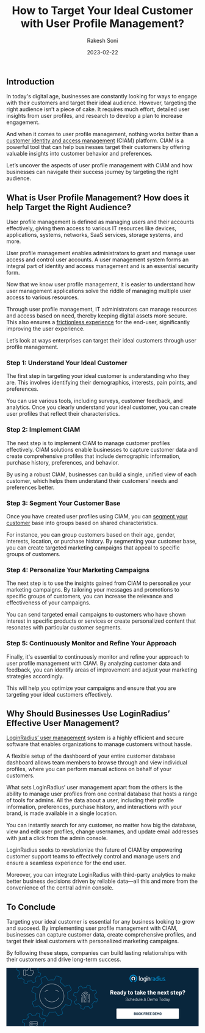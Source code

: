 ﻿---
title: "How to Target Your Ideal Customer with User Profile Management?"
date: "2023-02-22"
coverImage: "profile-mangemnt.jpg"
category: ["user experience", "ciam", "user management"]
author: "Rakesh Soni"
description: "Targeting the right audience isn’t a piece of cake. It requires much effort, detailed user insights from user profiles, and research to develop a plan to increase engagement. This blog uncovers the aspects of user profile management with CIAM and how businesses can navigate their success journey by targeting the right audience."
metadescription: "User profile management unlocks the doors to engage more users and help create fruitful marketing campaigns. Read this insightful post to know more."
metatitle: "How to Find Your Ideal Customer With User Profile Management"
---

## Introduction

In today's digital age, businesses are constantly looking for ways to engage with their customers and target their ideal audience. However, targeting the right audience isn’t a piece of cake. It requires much effort, detailed user insights from user profiles, and research to develop a plan to increase engagement. 

And when it comes to user profile management, nothing  works better than a [customer identity and access management](https://blog.loginradius.com/identity/customer-identity-and-access-management/) (CIAM) platform. CIAM is a powerful tool that can help businesses target their customers by offering valuable insights into customer behavior and preferences. 

Let’s uncover the aspects of user profile management with CIAM and how businesses can navigate their success journey by targeting the right audience. 


## What is User Profile Management? How does it help Target the Right Audience? 

User profile management is defined as managing users and their accounts effectively, giving them access to various IT resources like devices, applications, systems, networks, SaaS services, storage systems, and more.

User profile management enables administrators to grant and manage user access and control user accounts. A user management system forms an integral part of identity and access management and is an essential security form.

Now that we know user profile management, it is easier to understand how user management applications solve the riddle of managing multiple user access to various resources.

Through user profile management, IT administrators can manage resources and access based on need, thereby keeping digital assets more secure. This also ensures a [frictionless experience](https://blog.loginradius.com/growth/4-tips-secure-frictionless-ux/) for the end-user, significantly improving the user experience.

Let’s look at ways enterprises can target their ideal customers through user profile management.


### Step 1: Understand Your Ideal Customer

The first step in targeting your ideal customer is understanding who they are. This involves identifying their demographics, interests, pain points, and preferences. 

You can use various tools, including surveys, customer feedback, and analytics. Once you clearly understand your ideal customer, you can create user profiles that reflect their characteristics.


### Step 2: Implement CIAM

The next step is to implement CIAM to manage customer profiles effectively. CIAM solutions enable businesses to capture customer data and create comprehensive profiles that include demographic information, purchase history, preferences, and behavior. 

By using a robust CIAM, businesses can build a single, unified view of each customer, which helps them understand their customers' needs and preferences better.


### Step 3: Segment Your Customer Base

Once you have created user profiles using CIAM, you can [segment your customer](https://www.loginradius.com/customer-segmentation/) base into groups based on shared characteristics. 

For instance, you can group customers based on their age, gender, interests, location, or purchase history. By segmenting your customer base, you can create targeted marketing campaigns that appeal to specific groups of customers.


### Step 4: Personalize Your Marketing Campaigns

The next step is to use the insights gained from CIAM to personalize your marketing campaigns. By tailoring your messages and promotions to specific groups of customers, you can increase the relevance and effectiveness of your campaigns. 

You can send targeted email campaigns to customers who have shown interest in specific products or services or create personalized content that resonates with particular customer segments.


### Step 5: Continuously Monitor and Refine Your Approach

Finally, it's essential to continuously monitor and refine your approach to user profile management with CIAM. By analyzing customer data and feedback, you can identify areas of improvement and adjust your marketing strategies accordingly. 

This will help you optimize your campaigns and ensure that you are targeting your ideal customers effectively.


## Why Should Businesses Use LoginRadius’ Effective User Management?

[LoginRadius’ user management](https://www.loginradius.com/profile-management/) system is a highly efficient and secure software that enables organizations to manage customers without hassle.

A flexible setup of the dashboard of your entire customer database dashboard allows team members to browse through and view individual profiles, where you can perform manual actions on behalf of your customers.

What sets LoginRadius’ user management apart from the others is the ability to manage user profiles from one central database that hosts a range of tools for admins. All the data about a user, including their profile information, preferences, purchase history, and interactions with your brand, is made available in a single location.

You can instantly search for any customer, no matter how big the database, view and edit user profiles, change usernames, and update email addresses with just a click from the admin console.

LoginRadius seeks to revolutionize the future of CIAM by empowering customer support teams to effectively control and manage users and ensure a seamless experience for the end user.

Moreover, you can integrate LoginRadius with third-party analytics to make better business decisions driven by reliable data—all this and more from the convenience of the central admin console.


## To Conclude

Targeting your ideal customer is essential for any business looking to grow and succeed. By implementing user profile management with CIAM, businesses can capture customer data, create comprehensive profiles, and target their ideal customers with personalized marketing campaigns. 

By following these steps, companies can build lasting relationships with their customers and drive long-term success.

[![book-a-demo-Consultation](../../assets/book-a-demo-loginradius.png)](https://www.loginradius.com/book-a-demo/)

